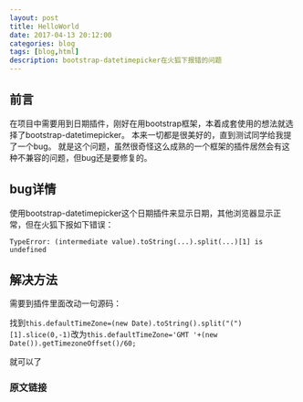 ```yaml
---
layout: post
title: HelloWorld
date: 2017-04-13 20:12:00
categories: blog
tags: [blog,html]
description: bootstrap-datetimepicker在火狐下报错的问题
---
```


## 前言

在项目中需要用到日期插件，刚好在用bootstrap框架，本着成套使用的想法就选择了bootstrap-datetimepicker。
本来一切都是很美好的，直到测试同学给我提了一个bug。
就是这个问题，虽然很奇怪这么成熟的一个框架的插件居然会有这种不兼容的问题，但bug还是要修复的。

## bug详情

使用bootstrap-datetimepicker这个日期插件来显示日期，其他浏览器显示正常，但在火狐下报如下错误：

`TypeError: (intermediate value).toString(...).split(...)[1] is undefined`

## 解决方法

需要到插件里面改动一句源码：

找到`this.defaultTimeZone=(new Date).toString().split("(")[1].slice(0,-1)`改为`this.defaultTimeZone='GMT '+(new Date()).getTimezoneOffset()/60;`

就可以了

### 原文链接

[原文链接]: "http://www.cnblogs.com/lhyhappy65/p/5629630.html"
